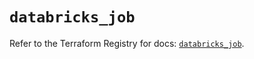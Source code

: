 # `databricks_job`

Refer to the Terraform Registry for docs: [`databricks_job`](https://registry.terraform.io/providers/databricks/databricks/1.82.0/docs/resources/job).
